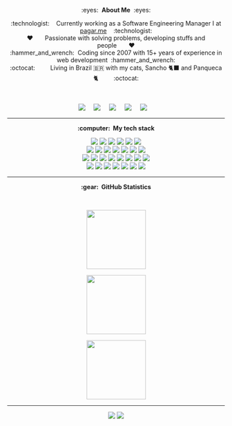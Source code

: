<p align="center">
:eyes:&nbsp;&nbsp;<b>About Me</b>&nbsp;&nbsp;:eyes:
</p>

<p align="center">
  :technologist:&nbsp;&nbsp;&nbsp;&nbsp;Currently working as a Software Engineering Manager I at <a href="https://pagar.me/">pagar.me</a>&nbsp;&nbsp;&nbsp;&nbsp;:technologist:
  <br/>
  ♥️&nbsp;&nbsp;&nbsp;&nbsp;&nbsp;&nbsp;&nbsp;Passionate with solving problems, developing stuffs and people&nbsp;&nbsp;&nbsp;&nbsp;&nbsp;&nbsp;&nbsp;♥️
  <br/>
  :hammer_and_wrench:&nbsp;&nbsp;Coding since 2007 with 15+ years of experience in web development&nbsp;&nbsp;:hammer_and_wrench:
  <br/>
  :octocat:&nbsp;&nbsp;&nbsp;&nbsp;&nbsp;&nbsp;&nbsp;&nbsp;&nbsp;Living in Brazil 🇧🇷 with my cats, Sancho 🐈‍⬛ and Panqueca 🐈&nbsp;&nbsp;&nbsp;&nbsp;&nbsp;&nbsp;&nbsp;&nbsp;&nbsp;:octocat:
</p>
<br/>
<p align="center">
  <a href="mailto:grippado@gmail.com?subject=Olá%20Gabriel%20Gripp"><img src="https://img.shields.io/badge/gmail-%23D14836.svg?&style=for-the-badge&logo=gmail&logoColor=white" /></a>&nbsp;&nbsp;&nbsp;&nbsp;
  <a href="https://www.linkedin.com/in/grippado/"><img src="https://img.shields.io/badge/linkedin-%230077B5.svg?&style=for-the-badge&logo=linkedin&logoColor=white" /></a>&nbsp;&nbsp;&nbsp;&nbsp;
  <a href="https://www.instagram.com/grippado/"><img src="https://img.shields.io/badge/instagram-%23dc2743.svg?&style=for-the-badge&logo=instagram&logoColor=white" /></a>&nbsp;&nbsp;&nbsp;&nbsp;
  <a href="https://www.facebook.com/grippado"><img src="https://img.shields.io/badge/facebook-%233B5998.svg?&style=for-the-badge&logo=facebook&logoColor=white" /></a>&nbsp;&nbsp;&nbsp;&nbsp;
  <a href="https://twitter.com/grippado"><img src="https://img.shields.io/badge/twitter-%231DA1F2.svg?&style=for-the-badge&logo=twitter&logoColor=white" /></a>&nbsp;&nbsp;&nbsp;&nbsp;
</p>

<hr/>

<p align="center">
<b>:computer: &nbsp;My tech stack</b>
  
<br/>

<p align="center">
  
  <img src="https://img.shields.io/badge/HTML5-E34F26?style=for-the-badge&logo=html5&logoColor=white" />
  <img src="https://img.shields.io/badge/CSS-239120?&style=for-the-badge&logo=css3&logoColor=white"/>
  <img src="https://img.shields.io/badge/JavaScript-F7DF1E?style=for-the-badge&logo=javascript&logoColor=black"/>
  <img src="https://img.shields.io/badge/TypeScript-007ACC?style=for-the-badge&logo=typescript&logoColor=white"/>
  <img src="https://img.shields.io/badge/Node.js-43853D?style=for-the-badge&logo=node.js&logoColor=white"/>
  <img src="https://img.shields.io/badge/Vue.js-35495E?style=for-the-badge&logo=vue.js&logoColor=4FC08D"/>
  <br/>
  <img src="https://img.shields.io/badge/GIT-%23F05033.svg?&style=flat&logo=git&logoColor=white"/>
  <img src="https://img.shields.io/badge/GITHUB-%23121011.svg?&style=flat&logo=github&logoColor=white"/>
  <img src="https://img.shields.io/badge/GITHUB%20ACTIONS-2088FF.svg?&style=flat&logo=github-actions&logoColor=white"/>
  <img src="https://img.shields.io/badge/DOCKER-2496ED.svg?&style=flat&logo=docker&logoColor=white"/>
  <img src="https://img.shields.io/badge/MONGODB-47A248.svg?&style=flat&logo=mongodb&logoColor=white"/>
  <img src="https://img.shields.io/badge/POSTGRES-%23316192.svg?&style=flat&logo=postgresql&"/>
  <img src="https://img.shields.io/badge/MARIADB-4479A1.svg?&style=flat&logo=mariadb&"/>
  <br/>
  <img src="https://img.shields.io/badge/DOMAIN%20DD-02569B.svg?&style=flat&logo=ddd&logoColor=white"/>
  <img src="https://img.shields.io/badge/TEST%20DD-E34F26.svg?&style=flat&logo=tdd&logoColor=white"/>
  <img src="https://img.shields.io/badge/PMBOK-DD0031.svg?&style=flat&logo=ddd&logoColor=white"/>
  <img src="https://img.shields.io/badge/SONARQUBE-4E9BCD.svg?&style=flat&logo=sonarqube&logoColor=white"/>
  <img src="https://img.shields.io/badge/-ReactJs-61DAFB?logo=react&style=flat&logoColor=white&textColor=white"/>
  <img src="https://img.shields.io/badge/PHP-777BB4.svg?&style=flat&logo=php&logoColor=white"/>
  <img src="https://img.shields.io/badge/JQUERY-0769AD.svg?&style=flat&logo=jquery&logoColor=white"/>
  <img src="https://img.shields.io/badge/PYTHON-3776AB.svg?&style=flat&logo=python&logoColor=white"/>
  <br/>
  <img src="https://img.shields.io/badge/REST-02569B.svg?&style=flat&logo=rest&logoColor=white"/>
  <img src="https://img.shields.io/badge/GRAPHQL-E10098.svg?&style=flat&logo=graphql&logoColor=white"/>
  <img src="https://img.shields.io/badge/LINUX-FCC624?style=flat-square&logo=linux&logoColor=black"/>
  <img src="https://img.shields.io/badge/VSCODE-007ACC.svg?&style=flat&logo=visual-studio-code"/>
  <img src="https://img.shields.io/badge/CLEAN%20ARCHITECTURE-6DB33F.svg?&style=flat&logoColor=white"/>
  <img src="https://img.shields.io/badge/MVC-888888.svg?&style=flat&logoColor=white"/>
  <img src="https://img.shields.io/badge/MVVM-888888.svg?&style=flat&logoColor=white"/>
  
</p>
</p>

<hr/>

<p align="center">
  <b>:gear: &nbsp;GitHub Statistics</b>
</p>
  <br/>
    <p align="center">
        <img height="137px" src="https://github-readme-stats.vercel.app/api/top-langs/?username=grippado&hide=html&hide_title=true&hide_border=true&layout=compact&langs_count=8&theme=nightowl" />
    </p>
    <p align="center">
        <img height="137px" src="https://github-readme-streak-stats.herokuapp.com/?user=grippado&hide_border=true&theme=nightowl" />
    </p>
    <p align="center">
        <img height="137px" src="https://github-readme-stats.vercel.app/api?username=grippado&hide_title=true&hide_border=true&show_icons=true&include_all_commits=true&count_private=true&line_height=21&theme=nightowl" />
    </p>
<hr/>

<p align="center">
<img src="https://komarev.com/ghpvc/?username=grippado&style=plastic&label=Views"><img>
<img src="https://badges.pufler.dev/visits/grippado/grippado?color=black&logo=github" />
</p>
